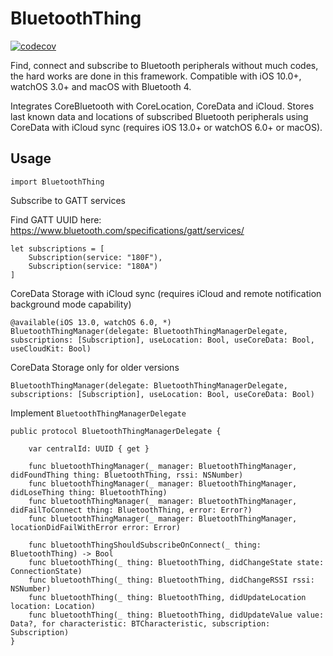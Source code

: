 # BluetoothThing

[![codecov](https://codecov.io/gh/antoniokly/BluetoothThing/branch/master/graph/badge.svg?token=3XY446W8S5)](https://codecov.io/gh/antoniokly/BluetoothThing)

Find, connect and subscribe to Bluetooth peripherals without much codes, the hard works are done in this framework. Compatible with iOS 10.0+, watchOS 3.0+ and macOS with Bluetooth 4.

Integrates CoreBluetooth with CoreLocation, CoreData and iCloud. Stores last known data and locations of subscribed Bluetooth peripherals using CoreData with iCloud sync (requires iOS 13.0+ or watchOS 6.0+ or macOS).

## Usage

```
import BluetoothThing  
```

Subscribe to GATT services

Find GATT UUID here: https://www.bluetooth.com/specifications/gatt/services/
```
let subscriptions = [
    Subscription(service: "180F"),
    Subscription(service: "180A")
]
```

CoreData Storage with iCloud sync (requires iCloud and remote notification background mode capability)
```
@available(iOS 13.0, watchOS 6.0, *)
BluetoothThingManager(delegate: BluetoothThingManagerDelegate, subscriptions: [Subscription], useLocation: Bool, useCoreData: Bool, useCloudKit: Bool)
```

CoreData Storage only for older versions
```
BluetoothThingManager(delegate: BluetoothThingManagerDelegate, subscriptions: [Subscription], useLocation: Bool, useCoreData: Bool)
```

Implement `BluetoothThingManagerDelegate`
```
public protocol BluetoothThingManagerDelegate {
    
    var centralId: UUID { get }
    
    func bluetoothThingManager(_ manager: BluetoothThingManager, didFoundThing thing: BluetoothThing, rssi: NSNumber)
    func bluetoothThingManager(_ manager: BluetoothThingManager, didLoseThing thing: BluetoothThing)
    func bluetoothThingManager(_ manager: BluetoothThingManager, didFailToConnect thing: BluetoothThing, error: Error?)
    func bluetoothThingManager(_ manager: BluetoothThingManager, locationDidFailWithError error: Error)
    
    func bluetoothThingShouldSubscribeOnConnect(_ thing: BluetoothThing) -> Bool
    func bluetoothThing(_ thing: BluetoothThing, didChangeState state: ConnectionState)
    func bluetoothThing(_ thing: BluetoothThing, didChangeRSSI rssi: NSNumber)
    func bluetoothThing(_ thing: BluetoothThing, didUpdateLocation location: Location)
    func bluetoothThing(_ thing: BluetoothThing, didUpdateValue value: Data?, for characteristic: BTCharacteristic, subscription: Subscription)
}
```
